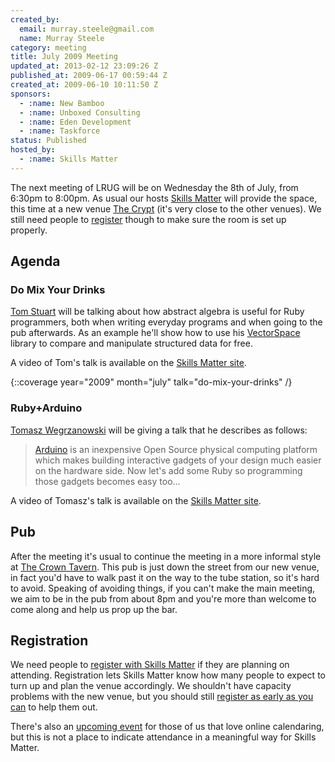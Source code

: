 ```yaml
---
created_by:
  email: murray.steele@gmail.com
  name: Murray Steele
category: meeting
title: July 2009 Meeting
updated_at: 2013-02-12 23:09:26 Z
published_at: 2009-06-17 00:59:44 Z
created_at: 2009-06-10 10:11:50 Z
sponsors:
  - :name: New Bamboo
  - :name: Unboxed Consulting
  - :name: Eden Development
  - :name: Taskforce
status: Published
hosted_by:
  - :name: Skills Matter
---
```


The next meeting of LRUG will be on Wednesday the 8th of July, from 6:30pm to 8:00pm.  As usual our hosts [Skills Matter](http://skillsmatter.com/) will provide the space, this time at a new venue [The Crypt](http://skillsmatter.com/location-details/home/166/26) (it's very close to the other venues).  We still need people to <a href="#jul09registration">register</a> though to make sure the room is set up properly.

## Agenda

### Do Mix Your Drinks

[Tom Stuart](http://experthuman.com/) will be talking about how abstract algebra is useful for Ruby programmers, both when writing everyday programs and when going to the pub afterwards. As an example he'll show how to use his [VectorSpace](http://github.com/tomstuart/vector_space) library to compare and manipulate structured data for free.

A video of Tom's talk is available on the [Skills Matter site](http://skillsmatter.com/podcast/ajax-ria/do-mix-your-drinks).

{::coverage year="2009" month="july" talk="do-mix-your-drinks" /}

### Ruby+Arduino

[Tomasz Wegrzanowski](http://t-a-w.blogspot.com/) will be giving a talk that he describes as follows:

> [Arduino](http://www.arduino.cc/) is an inexpensive Open Source physical computing
> platform which makes building interactive gadgets of your design
> much easier on the hardware side. Now let's add some Ruby
> so programming those gadgets becomes easy too...

A video of Tomasz's talk is available on the [Skills Matter site](http://skillsmatter.com/podcast/ajax-ria/rubyarduino).

## Pub

After the meeting it's usual to continue the meeting in a more informal style at [The Crown Tavern](http://fancyapint.com/pubs/pub199.html).  This pub is just down the street from our new venue, in fact you'd have to walk past it on the way to the tube station, so it's hard to avoid.  Speaking of avoiding things, if you can't make the main meeting, we aim to be in the pub from about 8pm and you're more than welcome to come along and help us prop up the bar.

Registration <a name="jul09registration">&nbsp;</a>
---------------------------------------------------

We need people to [register with Skills Matter](http://skillsmatter.com/event/ajax-ria/lrug-july) if they are planning on attending.  Registration lets Skills Matter know how many people to expect to turn up and plan the venue accordingly.  We shouldn't have capacity problems with the new venue, but you should still [register as early as you can](http://skillsmatter.com/event/ajax-ria/lrug-july) to help them out.

There's also an [upcoming event](http://upcoming.yahoo.com/event/2884083/) for those of us that love online calendaring, but this is not a place to indicate attendance in a meaningful way for Skills Matter.
